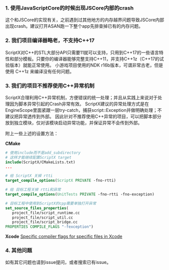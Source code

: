 ### 1. 使用JavaScriptCore的时候出现JSCore内部的crash
这个和JSCore的实现有关，之前遇到过其他地方的内存越界问题导致JSCore内部出现crash。建议打开ASAN跑一下整个app先排查掉已有的内存问题。


### 2. 我们项目编译器略老，不支持C++17
ScriptX对C++的STL大部分API只需要11就可以支持，只用到C++17的一些语言特性和部分模板。只要你的编译器能够完整支持C++11，并支持C++1z（C++17的试验版本）就能正常使用。
小游戏项目使用的NDK r16b版本，可谓非常古老，但是使用 C++1z 来编译没有任何问题。

### 3. 我们的项目不推荐使用C++异常机制
ScriptX合理利用C++异常机制，方便错误的统一处理；并且从实践上来说对于处理因为脚本异常引起的Crash非常有效。
ScriptX建议的异常处理方式是在EngineScope里面紧跟一层try-catch，捕获script::Exception并做明确处理；不建议把异常透传到外部。
因此针对不推荐使用C++异常的项目，可以把脚本部分放到独立模块，仅对该模块启动异常功能，并保证异常不会传到外部。

附上一些上述的设置方法：

**CMake**

```cmake
# 使用include而不是add_subdirectory
# 这样才能继续配置ScriptX target
include(ScriptX/CMakeLists.txt)
...

# 给 ScriptX 关掉 rtti
target_compile_options(ScriptX PRIVATE -fno-rtti)

# 给 目标工程关掉 rtti和异常
target_compile_options(UnitTests PRIVATE -fno-rtti -fno-exception)

# 目标工程中使用到ScriptX的cpp需要单独打开异常
set_source_files_properties(
   project_file/script_runtime.cc
   project_file/script_util.cc
   project_file/script_bridge.cc
PROPERTIES COMPILE_FLAGS "-fexception")
```

**Xcode**
[Specific compiler flags for specific files in Xcode](https://stackoverflow.com/questions/2764735/specific-compiler-flags-for-specific-files-in-xcode)

### 4. 其他问题

如有其它问题也请到issue提问，或者搜索已有issue。

